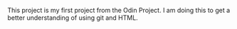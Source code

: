 This project is my first project from the Odin Project. I am doing this to get a better understanding of using git and HTML. 
